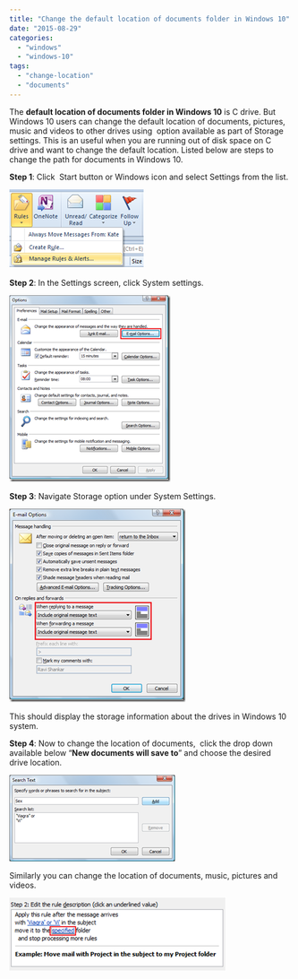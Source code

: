```yaml
---
title: "Change the default location of documents folder in Windows 10"
date: "2015-08-29"
categories: 
  - "windows"
  - "windows-10"
tags: 
  - "change-location"
  - "documents"
---
```


The **default location of documents folder in Windows 10** is C drive. But Windows 10 users can change the default location of documents, pictures, music and videos to other drives using  option available as part of Storage settings. This is an useful when you are running out of disk space on C drive and want to change the default location. Listed below are steps to change the path for documents in Windows 10.

**Step 1**: Click  Start button or Windows icon and select Settings from the list.

[![image](/assets/images/image_thumb21.png "image")](http://blogmines.com/blog/wp-content/uploads/2015/08/image21.png)

**Step 2**: In the Settings screen, click System settings.

[![image](/assets/images/image_thumb22.png "image")](http://blogmines.com/blog/wp-content/uploads/2015/08/image22.png)

**Step 3**: Navigate Storage option under System Settings.

[![image](/assets/images/image_thumb23.png "image")](http://blogmines.com/blog/wp-content/uploads/2015/08/image23.png)

This should display the storage information about the drives in Windows 10 system.

**Step 4**: Now to change the location of documents,  click the drop down available below “**New documents will save to**” and choose the desired drive location.

[![image](/assets/images/1_image_thumb24.png "image")](http://blogmines.com/blog/wp-content/uploads/2015/08/image24.png)

Similarly you can change the location of documents, music, pictures and videos.

[![image](/assets/images/1_image_thumb25.png "image")](http://blogmines.com/blog/wp-content/uploads/2015/08/image25.png)
